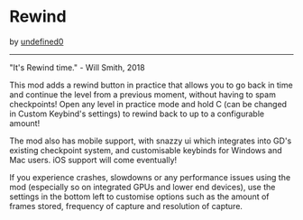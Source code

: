 # Rewind
by [undefined0](user:13351341)

---

"It's Rewind time." - Will Smith, 2018

This mod adds a rewind button in practice that allows you to go back in time and continue the level from a previous moment, without having to spam checkpoints! Open any level in practice mode and hold C (can be changed in Custom Keybind's settings) to rewind back to up to a configurable amount!

The mod also has mobile support, with snazzy ui which integrates into GD's existing checkpoint system, and customisable keybinds for Windows and Mac users. iOS support will come eventually!


If you experience crashes, slowdowns or any performance issues using the mod (especially so on integrated GPUs and lower end devices), use the settings in the bottom left to customise options such as the amount of frames stored, frequency of capture and resolution of capture.
